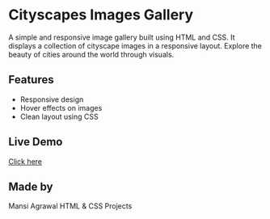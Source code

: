 # Cityscapes Images Gallery

A simple and responsive image gallery built using HTML and CSS.
It displays a collection of cityscape images in a responsive layout.
Explore the beauty of cities around the world through visuals.

## Features
- Responsive design
- Hover effects on images
- Clean layout using CSS

## Live Demo
[Click here](https://mansi-cityscape.netlify.app/)

## Made by
Mansi Agrawal 
HTML & CSS Projects
